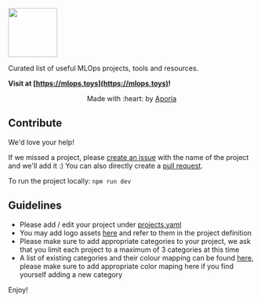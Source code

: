 <img src="assets/icons/logo.png" width="100" />

Curated list of useful MLOps projects, tools and resources.

**Visit at [https://mlops.toys](https://mlops.toys)!**

<p align="center">Made with :heart: by <a href="https://www.aporia.com?utm_source=github&utm_medium=github&utm_campaign=mlops-toys" target="_blank">Aporia</a></p>

## Contribute

We'd love your help! 

If we missed a project, please [create an issue](https://github.com/aporia-ai/mlops.toys/issues/new) with the name of the project and we'll add it :) You can also directly create a [pull request](https://github.com/aporia-ai/mlops.toys/edit/main/store/data/projects.yaml).

To run the project locally: `npm run dev`

## Guidelines

- Please add / edit your project under [projects.yaml](store/data/projects.yaml)
- You may add logo assets [here](/images/projects/) and refer to them in the project definition
- Please make sure to add appropriate categories to your project, we ask that you limit each project to a maximum of 3 categories at this time
- A list of existing categories and their colour mapping can be found [here](store/index.js#L6), please make sure to add appropriate color maping here if you find yourself adding a new category


Enjoy!
